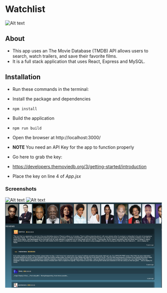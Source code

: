 # Watchlist

![Alt text](/images/watchlist-demo.gif "App Demo")

## About

* This app uses an The Movie Database (TMDB) API allows users to search, watch trailers, and save their favorite films.
* It is a full stack application that uses React, Express and MySQL.

## Installation

* Run these commands in the terminal:

* Install the package and dependencies
* `npm install`
* Build the application
* `npm run build`
* Open the browser at http://localhost:3000/
* **NOTE** You need an API Key for the app to function properly
* Go here to grab the key:
* https://developers.themoviedb.org/3/getting-started/introduction
* Place the key on line 4 of _App.jsx_

### Screenshots

![Alt text](/images/trailer.png "Trailer")
![Alt text](/images/home.png "Home")
![Alt text](/images/cast-reviews.png "Cast and Reviews View")